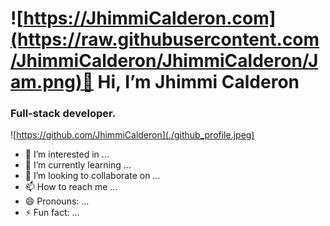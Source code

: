  # ![https://JhimmiCalderon.com](https://raw.githubusercontent.com/JhimmiCalderon/JhimmiCalderon/Jam.png)👋 Hi, I’m Jhimmi Calderon
 ### Full-stack developer.

 ![https://github.com/JhimmiCalderon](./github_profile.jpeg)
 
- 👀 I’m interested in ...
- 🌱 I’m currently learning ...
- 💞️ I’m looking to collaborate on ...
- 📫 How to reach me ...
- 😄 Pronouns: ...
- ⚡ Fun fact: ...

<!---
JhimmiCalderon/JhimmiCalderon is a ✨ special ✨ repository because its `README.md` (this file) appears on your GitHub profile.
You can click the Preview link to take a look at your changes.
--->
